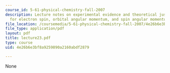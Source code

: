 ```yaml
---
course_id: 5-61-physical-chemistry-fall-2007
description: Lecture notes on experimental evidence and theoretical justification
  for electron spin, orbital angular momentum, and spin angular momentum.
file_location: /coursemedia/5-61-physical-chemistry-fall-2007/4e26b6e3bf8a9259890a2160abdf2879_lecture23.pdf
file_type: application/pdf
layout: pdf
title: lecture23.pdf
type: course
uid: 4e26b6e3bf8a9259890a2160abdf2879

---
```

None